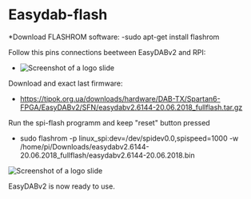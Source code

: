 # Easydab-flash

*Download FLASHROM software:
 -sudo apt-get install flashrom 
 
 Follow this pins connections beetween EasyDABv2 and RPI:
 
 - ![Screenshot of a logo slide](https://raw.githubusercontent.com/fabcd14/PadTool/master/img/example_logo.jpg) 
 
 Download and exact last firmware:
 - https://tipok.org.ua/downloads/hardware/DAB-TX/Spartan6-FPGA/EasyDABv2/SFN/easydabv2.6144-20.06.2018_fullflash.tar.gz
 
 
 Run the spi-flash programm and keep "reset" button pressed
 
 - sudo flashrom -p linux_spi:dev=/dev/spidev0.0,spispeed=1000 -w /home/pi/Downloads/easydabv2.6144-20.06.2018_fullflash/easydabv2.6144-20.06.2018.bin
 
 ![Screenshot of a logo slide](https://raw.githubusercontent.com/fabcd14/PadTool/master/img/example_logo.jpg) 
 
 EasyDABv2 is now ready to use.
 
 
